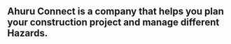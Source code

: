 ## Ahuru Connect is a company that helps you plan your construction project and manage different Hazards.

